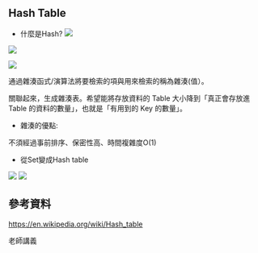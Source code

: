 ## Hash Table
 - 什麼是Hash?
![](https://imgur.com/I51dQEP.jpg)

![](https://imgur.com/vjKCW0w.jpg)

![](https://imgur.com/GeV2TQl.jpg)

通過雜湊函式/演算法將要檢索的項與用來檢索的稱為雜湊(值）。

關聯起來，生成雜湊表。希望能將存放資料的 Table 大小降到「真正會存放進 Table 的資料的數量」，也就是「有用到的 Key 的數量」。
 
 - 雜湊的優點:
 
不須經過事前排序、保密性高、時間複雜度O(1)

 - 從Set變成Hash table

![](https://imgur.com/Ilz4WzF.jpg)            ![](https://imgur.com/jroC5MQ.jpg)


## 參考資料

https://en.wikipedia.org/wiki/Hash_table

老師講義
